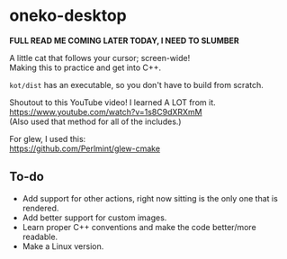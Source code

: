 # oneko-desktop

**FULL READ ME COMING LATER TODAY, I NEED TO SLUMBER**

A little cat that follows your cursor; screen-wide! \
Making this to practice and get into C++.

`kot/dist` has an executable, so you don't have to build from scratch.

Shoutout to this YouTube video! I learned A LOT from it. \
https://www.youtube.com/watch?v=1s8C9dXRXmM \
(Also used that method for all of the includes.)

For glew, I used this: \
https://github.com/Perlmint/glew-cmake

## To-do

- Add support for other actions, right now sitting is the only one that is rendered.
- Add better support for custom images.
- Learn proper C++ conventions and make the code better/more readable.
- Make a Linux version.
